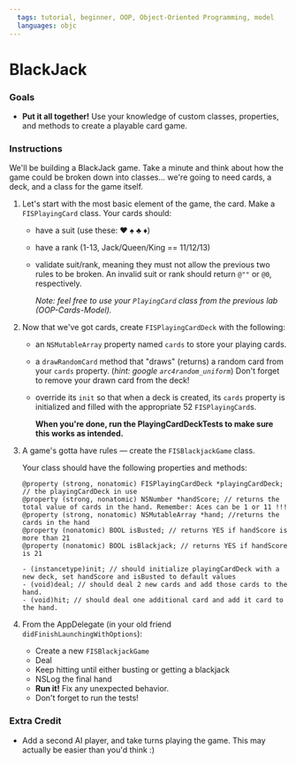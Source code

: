 ```yaml
---
  tags: tutorial, beginner, OOP, Object-Oriented Programming, model 
  languages: objc
---
```


BlackJack 
=======

### Goals 
 - **Put it all together!** Use your knowledge of custom classes, properties, and methods to create a playable card game.

### Instructions 

We'll be building a BlackJack game. Take a minute and think about how the game could be broken down into classes... we're going to need cards, a deck, and a class for the game itself. 

1. Let's start with the most basic element of the game, the card. Make a `FISPlayingCard` class. Your cards should:

   * have a suit (use these: ♥  ♠  ♣  ♦)
   * have a rank (1-13, Jack/Queen/King == 11/12/13)
   * validate suit/rank, meaning they must not allow the previous two rules to be broken. An invalid suit or rank should return `@""` or `@0`, respectively.
  
     *Note: feel free to use your `PlayingCard` class from the previous lab (OOP-Cards-Model).*

2. Now that we've got cards, create `FISPlayingCardDeck` with the following:
	
   * an `NSMutableArray` property named `cards` to store your playing cards.
   * a `drawRandomCard` method that "draws" (returns) a random card from your `cards` property. (*hint: google `arc4random_uniform`*) Don't forget to remove your drawn card from the deck!
   * override its `init` so that when a deck is created, its `cards` property is initialized and filled with the appropriate 52 `FISPlayingCard`s.

      **When you're done, run the PlayingCardDeckTests to make sure this works as intended.**
   
3. A game's gotta have rules — create the `FISBlackjackGame` class. 

	Your class should have the following properties and methods: 

   ```objc
   @property (strong, nonatomic) FISPlayingCardDeck *playingCardDeck; // the playingCardDeck in use
   @property (strong, nonatomic) NSNumber *handScore; // returns the total value of cards in the hand. Remember: Aces can be 1 or 11 !!!
   @property (strong, nonatomic) NSMutableArray *hand; //returns the cards in the hand 
   @property (nonatomic) BOOL isBusted; // returns YES if handScore is more than 21
   @property (nonatomic) BOOL isBlackjack; // returns YES if handScore is 21

   - (instancetype)init; // should initialize playingCardDeck with a new deck, set handScore and isBusted to default values
   - (void)deal; // should deal 2 new cards and add those cards to the hand.   
   - (void)hit; // should deal one additional card and add it card to the hand.   
   ```

4. From the AppDelegate (in your old friend `didFinishLaunchingWithOptions`):

   * Create a new `FISBlackjackGame`
   * Deal 
   * Keep hitting until either busting or getting a blackjack  
   * NSLog the final hand
   * **Run it!** Fix any unexpected behavior.
   * Don't forget to run the tests!

### Extra Credit
   * Add a second AI player, and take turns playing the game. This may actually be easier than you'd think :)
